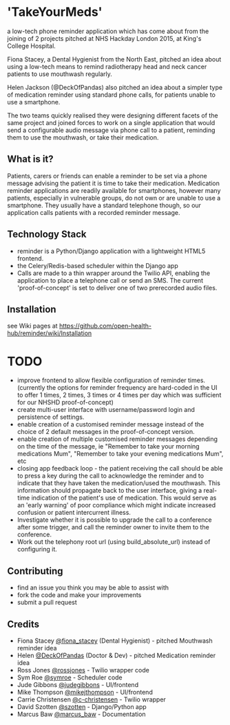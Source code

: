 # 'TakeYourMeds'

a low-tech phone reminder application which has come about from the joining of 2 projects pitched at NHS Hackday London 2015, at King's College Hospital.

Fiona Stacey, a Dental Hygienist from the North East, pitched an idea about using a low-tech means to remind radiotherapy head and neck cancer patients to use mouthwash regularly.

Helen Jackson (@DeckOfPandas) also pitched an idea about a simpler type of medication reminder using standard phone calls, for patients unable to use a smartphone.

The two teams quickly realised they were designing different facets of the same project and joined forces to work on a single application that would send a configurable audio message via phone call to a patient, reminding them to use the mouthwash, or take their medication.

## What is it?
Patients, carers or friends can enable a reminder to be set via a phone message advising the patient it is time to take their medication. Medication reminder applications are readily available for smartphones, however many patients, especially in vulnerable groups, do not own or are unable to use a smartphone. They usually have a standard telephone though, so our application calls patients with a recorded reminder message.

## Technology Stack
* reminder is a Python/Django application with a lightweight HTML5 frontend.
* the Celery/Redis-based scheduler within the Django app
* Calls are made to a thin wrapper around the Twilio API, enabling the application to place a telephone call or send an SMS. The current 'proof-of-concept' is set to deliver one of two prerecorded audio files.

## Installation
see Wiki pages at https://github.com/open-health-hub/reminder/wiki/Installation

# TODO
* improve frontend to allow flexible configuration of reminder times. (currently the options for reminder frequency are hard-coded in the UI to offer 1 times, 2 times, 3 times or 4 times per day which was sufficient for our NHSHD proof-of-concept)
* create multi-user interface with username/password login and persistence of settings.
* enable creation of a customised reminder message instead of the choice of 2 default messages in the proof-of-concept version.
* enable creation of multiple customised reminder messages depending on the time of the message, ie "Remember to take your morning medications Mum", "Remember to take your evening medications Mum", etc
* closing app feedback loop - the patient receiving the call should be able to press a key during the call to acknowledge the reminder and to indicate that they have taken the medication/used the mouthwash. This information should propagate back to the user interface, giving a real-time indication of the patient's use of medication. This would serve as an 'early warning' of poor compliance which might indicate increased confusion or patient intercurrent illness.
* Investigate whether it is possible to upgrade the call to a conference after some trigger, and call the reminder owner to invite them to the conference.
* Work out the telephony root url (using build_absolute_url) instead of configuring it.

## Contributing
* find an issue you think you may be able to assist with
* fork the code and make your improvements
* submit a pull request

## Credits
* Fiona Stacey [@fiona_stacey](http://twitter.com/fiona_stacey) (Dental Hygienist) - pitched Mouthwash reminder idea
* Helen [@DeckOfPandas](http://twitter.com/DeckOfPandas) (Doctor & Dev) - pitched Medication reminder idea
* Ross Jones [@rossjones](http://twitter.com/rossjones) - Twilio wrapper code
* Sym Roe [@symroe](http://twitter.com/symroe) - Scheduler code
* Jude Gibbons [@judegibbons](http://twitter.com/judegibbons) - UI/frontend
* Mike Thompson [@mikejthompson](http://twitter.com/mikejthompson) - UI/frontend
* Carrie Christensen [@c-christensen](http://twitter.com/c-christensen) - Twilio wrapper
* David Szotten [@szotten](http://twitter.com/szotten) - Django/Python app
* Marcus Baw [@marcus_baw](http://twitter.com/marcus_baw) - Documentation
